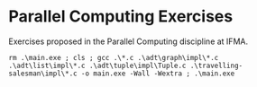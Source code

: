 # Parallel Computing Exercises
Exercises proposed in the Parallel Computing discipline at IFMA.

```
rm .\main.exe ; cls ; gcc .\*.c .\adt\graph\impl\*.c .\adt\list\impl\*.c .\adt\tuple\impl\Tuple.c .\travelling-salesman\impl\*.c -o main.exe -Wall -Wextra ; .\main.exe
```